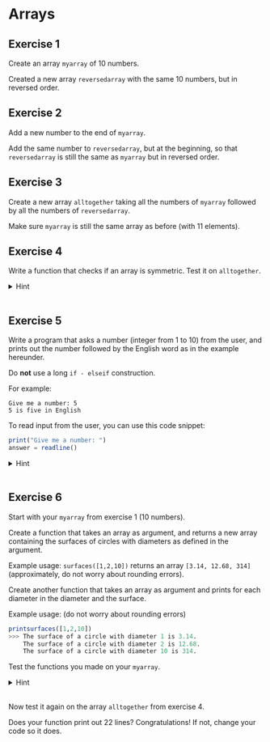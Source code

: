 # Arrays

## Exercise 1

Create an array `myarray` of 10 numbers.

Created a new array `reversedarray` with the same 10 numbers, but in reversed order.

## Exercise 2

Add a new number to the end of `myarray`.

Add the same number to `reversedarray`, but at the beginning, so that `reversedarray` is still the same as `myarray` but in reversed order.

## Exercise 3

Create a new array `alltogether` taking all the numbers of `myarray` followed by all the numbers of `reversedarray`.

Make sure `myarray` is still the same array as before (with 11 elements).

## Exercise 4

Write a function that checks if an array is symmetric. Test it on `alltogether`.

<details>
  <summary>Hint</summary>

  Your function body can be as short as one line. Think of how you made the reverse of an array.
</details><br>

## Exercise 5

Write a program that asks a number (integer from 1 to 10) from the user, and prints out the number followed by the English word as in the example hereunder.

Do **not** use a long `if - elseif` construction.

For example:
```
Give me a number: 5
5 is five in English
```

To read input from the user, you can use this code snippet:
```julia
print("Give me a number: ")
answer = readline()
```

<details>
  <summary>Hint</summary>

  You can store the numbers in English in an array.

  For the printing, use string concatenation. For example:

  ```julia
  number = 7
  println("I am $(number)")    # Prints "I am 7"
  ```
</details><br>

## Exercise 6

Start with your `myarray` from exercise 1 (10 numbers).

Create a function that takes an array as argument, and returns a new array containing the surfaces of circles with diameters as defined in the argument.

Example usage: `surfaces([1,2,10])` returns an array `[3.14, 12.68, 314]` (approximately, do not worry about rounding errors).

Create another function that takes an array as argument and prints for each diameter in the diameter and the surface.

Example usage:  (do not worry about rounding errors)
```julia
printsurfaces([1,2,10])
>>> The surface of a circle with diameter 1 is 3.14.
    The surface of a circle with diameter 2 is 12.68.
    The surface of a circle with diameter 10 is 314.
```

Test the functions you made on your `myarray`.

<details>
  <summary>Hint</summary>

  You probably guessed that you have to loop simultaneously over two (same-sized) arrays.

  Previously you might have looped over an array like this:
  ```julia
  for diameter in myarray
    println(diameter)
  end
  ```
  Alternatively you can loop over the array using the index:
  ```julia
  for i in 1:3
    println(myarray[i])
  end
  ```
  Think of how you can use this to loop over the two arrays at the same time.

</details><br>


Now test it again on the array `alltogether` from exercise 4.

Does your function print out 22 lines? Congratulations! If not, change your code so it does.
